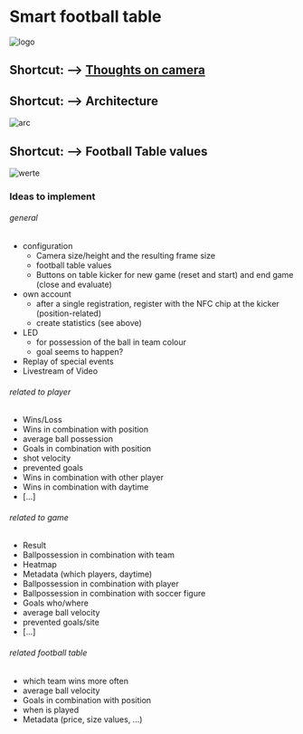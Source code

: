 # Smart football table

![logo](https://github.com/KingMus/smart-football-table/blob/master/docs/logo/SFT_Logo_Color_small.png)

## Shortcut: --> [Thoughts on camera](https://github.com/KingMus/smart-football-table/blob/master/docs/calculations/situation_fov_fps_camera.md)

## Shortcut: --> Architecture

![arc](https://github.com/KingMus/smart-football-table/blob/master/docs/architecture/SmartFootballTable_Architecture.png)

## Shortcut: --> Football Table values

![werte](https://github.com/KingMus/smart-football-table/blob/master/docs/calculations/kicker_werte.jpg)

### Ideas to implement

###### general

* configuration
  * Camera size/height and the resulting frame size
  * football table values
  * Buttons on table kicker for new game (reset and start) and end game (close and evaluate)
* own account
  * after a single registration, register with the NFC chip at the kicker (position-related)
  * create statistics (see above)
* LED
  * for possession of the ball in team colour
  * goal seems to happen?
* Replay of special events
* Livestream of Video

###### related to player

* Wins/Loss
* Wins in combination with position
* average ball possession
* Goals in combination with position
* shot velocity
* prevented goals
* Wins in combination with other player
* Wins in combination with daytime
* [...]

###### related to game

* Result
* Ballpossession in combination with team
* Heatmap
* Metadata (which players, daytime)
* Ballpossession in combination with player
* Ballpossession in combination with soccer figure
* Goals who/where
* average ball velocity
* prevented goals/site
* [...]

###### related football table

* which team wins more often
* average ball velocity
* Goals in combination with position
* when is played
* Metadata (price, size values, ...)
